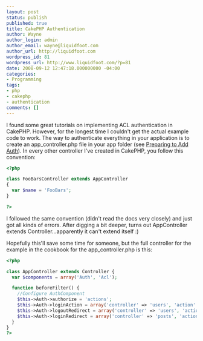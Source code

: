 ```yaml
---
layout: post
status: publish
published: true
title: CakePHP Authentication
author: Wayne
author_login: admin
author_email: wayne@liquidfoot.com
author_url: http://liquidfoot.com
wordpress_id: 81
wordpress_url: http://www.liquidfoot.com/?p=81
date: 2008-09-12 12:47:18.000000000 -04:00
categories:
- Programming
tags:
- php
- cakephp
- authentication
comments: []
---
```

I found some great tutorials on implementing ACL authentication in CakePHP. However, for the longest time I couldn't get the actual example code to work. The way to authenticate everything in your application is to create an app_controller.php file in your app folder (see <a href="http://book.cakephp.org/view/643/Preparing-to-Add-Auth">Preparing to Add Auth</a>). In every other controller I've created in CakePHP, you follow this convention:

~~~php
<?php

class FooBarsController extends AppController
{
  var $name = 'FooBars';
}

?>
~~~

I followed the same convention (didn't read the docs very closely) and just got all kinds of errors. After digging a bit deeper, turns out AppController extends Controller...apparently it can't extend itself :)

Hopefully this'll save some time for someone, but the full controller for the example in the cookbook for the app_controller.php is this:

~~~php
<?php

class AppController extends Controller {
  var $components = array('Auth', 'Acl');

  function beforeFilter() {
    //Configure AuthComponent
    $this->Auth->authorize = 'actions';
    $this->Auth->loginAction = array('controller' => 'users', 'action' => 'login');
    $this->Auth->logoutRedirect = array('controller' => 'users', 'action' => 'login');
    $this->Auth->loginRedirect = array('controller' => 'posts', 'action' => 'add');
  }
}
?>
~~~
